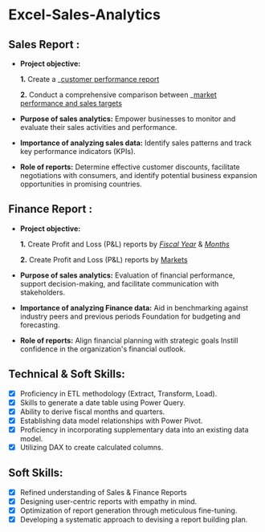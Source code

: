 # Excel-Sales-Analytics
## Sales Report :


- **Project objective:** 

    **1.** Create a _[customer performance report](https://github.com/Chaitanya0211/Excel-Sales-Analytics/blob/main/Customer%20Performance%20Report.pdf) 

    **2.** Conduct a comprehensive comparison between _[market performance and sales targets](https://github.com/Chaitanya0211/Excel-Sales-Analytics/blob/main/Customer%20Performance%20Report.pdf) 
- **Purpose of sales analytics:** Empower businesses to monitor and evaluate their sales activities and performance.

- **Importance of analyzing sales data:** Identify sales patterns and track key performance indicators (KPIs).

- **Role of reports:** Determine effective customer discounts, facilitate negotiations with consumers, and identify potential business expansion opportunities in promising countries.


## Finance Report :

- **Project objective:** 

    **1.** Create Profit and Loss (P&L) reports by _[Fiscal Year](https://github.com/Chaitanya0211/Excel-Sales-Analytics/blob/main/P%26L%20Statement%20by%20Fiscal%20Year.pdf)_ & _[Months](https://github.com/Chaitanya0211/Excel-Sales-Analytics/blob/main/P%26L%20Statement%20by%20Months.pdf)_ 

   **2.** Create Profit and Loss (P&L) reports by [Markets](https://github.com/Chaitanya0211/Excel-Sales-Analytics/blob/main/P%26L%20Statement%20by%20Markets.pdf)

- **Purpose of sales analytics:** Evaluation of financial performance, support decision-making, and facilitate communication with stakeholders.

- **Importance of analyzing Finance data:** Aid in benchmarking against industry peers and previous periods Foundation for budgeting and forecasting.

- **Role of reports:** Align financial planning with strategic goals Instill confidence in the organization's financial outlook.


## Technical & Soft Skills:
- [x]	Proficiency in ETL methodology (Extract, Transform, Load).
- [x]	Skills to generate a date table using Power Query.
- [x]	Ability to derive fiscal months and quarters.
- [x]	Establishing data model relationships with Power Pivot.
- [x]	Proficiency in incorporating supplementary data into an existing data model.
- [x]	Utilizing DAX to create calculated columns.

## Soft Skills:
- [x]	Refined understanding of Sales & Finance Reports
- [x]	Designing user-centric reports with empathy in mind.
- [x]	Optimization of report generation through meticulous fine-tuning.
- [x]	Developing a systematic approach to devising a report building plan.
